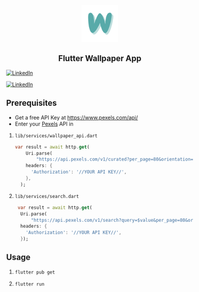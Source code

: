 <!-- PROJECT LOGO -->
<br />
<div align="center">
  <a href="https://github.com/othneildrew/Best-README-Template">
    <img src="app-icon.png" alt="app-icon" width="100" height="100">
  </a>
  <h2 align="center">Flutter Wallpaper App</h3>
  
</div>

[![LinkedIn][play-store]][play-store-url]

[![LinkedIn][linkedin-shield]][linkedin-url]

## Prerequisites

- Get a free API Key at https://www.pexels.com/api/
- Enter your [Pexels](https://www.pexels.com/api/) API in

1. `lib/services/wallpaper_api.dart`

   ```dart
   var result = await http.get(
       Uri.parse(
           "https://api.pexels.com/v1/curated?per_page=80&orientation=portrait"),
       headers: {
         'Authorization': '//YOUR API KEY//',
       },
     );
   ```

2. `lib/services/search.dart`
   ```dart
    var result = await http.get(
     Uri.parse(
         "https://api.pexels.com/v1/search?query=$value&per_page=80&orientation=portrait"),
     headers: {
       'Authorization': '//YOUR API KEY//',
     });
   ```

## Usage

1.  ```sh
    flutter pub get
    ```

1.  ```sh
    flutter run
    ```

[linkedin-shield]: https://img.shields.io/badge/-LinkedIn-black.svg?style=for-the-badge&logo=linkedin&colorB=555
[linkedin-url]: https://www.linkedin.com/in/baranzengeralp/
[product-screenshot]: images/screenshot.png
[flutter]: https://img.shields.io/badge/flutter-blue?style=for-the-badge&logo=flutter
[flutter-url]: https://flutter.dev/
[play-store]: https://img.shields.io/badge/Play%20store-green?style=for-the-badge&logo=google-play
[play-store-url]: https://play.google.com/store/apps/details?id=com.baranzengeralp
